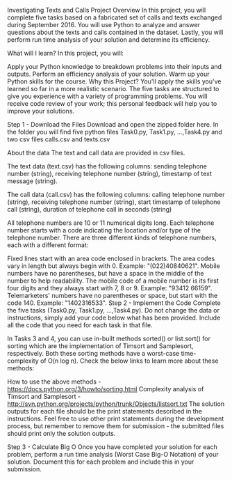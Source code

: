 Investigating Texts and Calls
Project Overview
In this project, you will complete five tasks based on a fabricated set of calls and texts exchanged during September 2016. You will use Python to analyze and answer questions about the texts and calls contained in the dataset. Lastly, you will perform run time analysis of your solution and determine its efficiency.

What will I learn?
In this project, you will:

Apply your Python knowledge to breakdown problems into their inputs and outputs.
Perform an efficiency analysis of your solution.
Warm up your Python skills for the course.
Why this Project?
You'll apply the skills you've learned so far in a more realistic scenario. The five tasks are structured to give you experience with a variety of programming problems. You will receive code review of your work; this personal feedback will help you to improve your solutions.

Step 1 - Download the Files
Download and open the zipped folder here. In the folder you will find five python files Task0.py, Task1.py, ...,Task4.py and two csv files calls.csv and texts.csv

About the data
The text and call data are provided in csv files.

The text data (text.csv) has the following columns: sending telephone number (string), receiving telephone number (string), timestamp of text message (string).

The call data (call.csv) has the following columns: calling telephone number (string), receiving telephone number (string), start timestamp of telephone call (string), duration of telephone call in seconds (string)

All telephone numbers are 10 or 11 numerical digits long. Each telephone number starts with a code indicating the location and/or type of the telephone number. There are three different kinds of telephone numbers, each with a different format:

Fixed lines start with an area code enclosed in brackets. The area codes vary in length but always begin with 0. Example: "(022)40840621".
Mobile numbers have no parentheses, but have a space in the middle of the number to help readability. The mobile code of a mobile number is its first four digits and they always start with 7, 8 or 9. Example: "93412 66159".
Telemarketers' numbers have no parentheses or space, but start with the code 140. Example: "1402316533".
Step 2 - Implement the Code
Complete the five tasks (Task0.py, Task1.py, ...,Task4.py). Do not change the data or instructions, simply add your code below what has been provided. Include all the code that you need for each task in that file.

In Tasks 3 and 4, you can use in-built methods sorted() or list.sort() for sorting which are the implementation of Timsort and Samplesort, respectively. Both these sorting methods have a worst-case time-complexity of O(n log n). Check the below links to learn more about these methods:

How to use the above methods - https://docs.python.org/3/howto/sorting.html
Complexity analysis of Timsort and Samplesort - http://svn.python.org/projects/python/trunk/Objects/listsort.txt
The solution outputs for each file should be the print statements described in the instructions. Feel free to use other print statements during the development process, but remember to remove them for submission - the submitted files should print only the solution outputs.

Step 3 - Calculate Big O
Once you have completed your solution for each problem, perform a run time analysis (Worst Case Big-O Notation) of your solution. Document this for each problem and include this in your submission.
